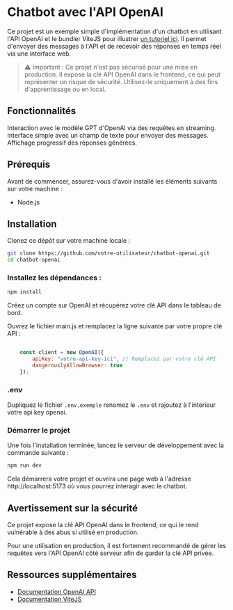 # Chatbot avec l'API OpenAI

Ce projet est un exemple simple d'implémentation d'un chatbot en utilisant l'API OpenAI et le bundler ViteJS pour illustrer [un tutoriel ici](https://robinmoretti.eu/comment-creer-un-chatbot-avec-lapi-openai-non-securise-pour-la-production-part-1/). Il permet d'envoyer des messages à l'API et de recevoir des réponses en temps réel via une interface web.

> ⚠️ Important : Ce projet n'est pas sécurisé pour une mise en production. Il expose la clé API OpenAI dans le frontend, ce qui peut représenter un risque de sécurité. Utilisez-le uniquement à des fins d'apprentissage ou en local.

## Fonctionnalités

Interaction avec le modèle GPT d'OpenAI via des requêtes en streaming.
Interface simple avec un champ de texte pour envoyer des messages.
Affichage progressif des réponses générées.

## Prérequis

Avant de commencer, assurez-vous d'avoir installé les éléments suivants sur votre machine :
- Node.js

## Installation
Clonez ce dépôt sur votre machine locale :

```bash
git clone https://github.com/votre-utilisateur/chatbot-openai.git
cd chatbot-openai
```

###  Installez les dépendances :

```bash
npm install
```

Créez un compte sur OpenAI et récupérez votre clé API dans le tableau de bord.

Ouvrez le fichier main.js et remplacez la ligne suivante par votre propre clé API :

```javascript

    const client = new OpenAI({
        apiKey: "votre-api-key-ici", // Remplacez par votre clé API
        dangerouslyAllowBrowser: true
    });
```

### .env
Dupliquez le fichier `.env.exemple`
renomez le `.env` et rajoutez à l'interieur votre api key openai.

### Démarrer le projet

Une fois l'installation terminée, lancez le serveur de développement avec la commande suivante :

```bash
npm run dev
```

Cela démarrera votre projet et ouvrira une page web à l'adresse http://localhost:5173 où vous pourrez interagir avec le chatbot.

## Avertissement sur la sécurité
Ce projet expose la clé API OpenAI dans le frontend, ce qui le rend vulnérable à des abus si utilisé en production.

Pour une utilisation en production, il est fortement recommandé de gérer les requêtes vers l'API OpenAI côté serveur afin de garder la clé API privée.

## Ressources supplémentaires

- [Documentation OpenAI API](https://beta.openai.com/docs/)
- [Documentation ViteJS](https://vitejs.dev/) 